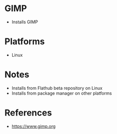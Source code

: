 # GIMP

- Installs GIMP

# Platforms

- Linux

# Notes

- Installs from Flathub beta repository on Linux
- Installs from package manager on other platforms

# References

- https://www.gimp.org
